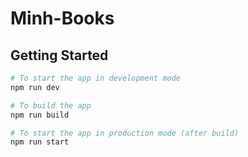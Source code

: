 # Minh-Books

## Getting Started

```bash
# To start the app in development mode
npm run dev

# To build the app
npm run build

# To start the app in production mode (after build)
npm run start
```
